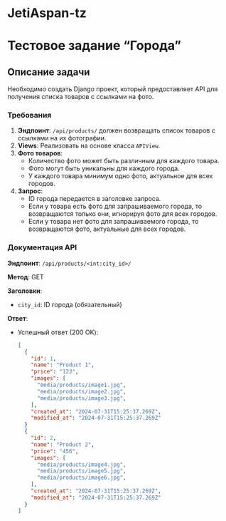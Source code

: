 # JetiAspan-tz

# Тестовое задание “Города”

## Описание задачи

Необходимо создать Django проект, который предоставляет API для получения списка товаров с ссылками на фото.

### Требования
1. **Эндпоинт**: `/api/products/` должен возвращать список товаров с ссылками на их фотографии.
2. **Views**: Реализовать на основе класса `APIView`.
3. **Фото товаров**: 
   - Количество фото может быть различным для каждого товара.
   - Фото могут быть уникальны для каждого города.
   - У каждого товара минимум одно фото, актуальное для всех городов.
4. **Запрос**:
   - ID города передается в заголовке запроса.
   - Если у товара есть фото для запрашиваемого города, то возвращаются только они, игнорируя фото для всех городов.
   - Если у товара нет фото для запрашиваемого города, то возвращаются фото, актуальные для всех городов.

### Документация API

**Эндпоинт**: `/api/products/<int:city_id>/`

**Метод**: GET

**Заголовки**:
- `city_id`: ID города (обязательный)

**Ответ**:
- Успешный ответ (200 OK):
  ```json
  [
    {
      "id": 1,
      "name": "Product 1",
      "price": "123",
      "images": [
        "media/products/image1.jpg",
        "media/products/image2.jpg",
        "media/products/image3.jpg",
      ],
      "created_at": "2024-07-31T15:25:37.269Z",
      "modified_at": "2024-07-31T15:25:37.269Z"
    }
    {
      "id": 2,
      "name": "Product 2",
      "price": "456",
      "images": [
        "media/products/image4.jpg",
        "media/products/image5.jpg",
        "media/products/image6.jpg",
      ],
      "created_at": "2024-07-31T15:25:37.269Z",
      "modified_at": "2024-07-31T15:25:37.269Z"
    }
  ]